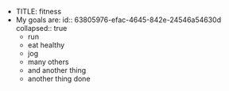 - TITLE: fitness
- My goals are:
  id:: 63805976-efac-4645-842e-24546a54630d
  collapsed:: true
	- run
	- eat healthy
	- jog
	- many others
	- and another thing
	- another thing done